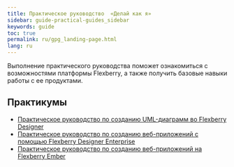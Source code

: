 ```yaml
---
title: Практическое руководство  «Делай как я»
sidebar: guide-practical-guides_sidebar
keywords: guide
toc: true
permalink: ru/gpg_landing-page.html
lang: ru
---
```


Выполнение практического руководства поможет ознакомиться с возможностями платформы Flexberry, а также получить базовые навыки работы с ее продуктами.

## Практикумы

* [Практическое руководство по созданию UML-диаграмм во Flexberry Designer](gpg_practical-guides-uml.html)
* [Практическое руководство по созданию веб-приложений с помощью Flexberry Designer Enterprise](./flexberry-designer-enterprise/gpg_practical-guide.md)
* [Практическое руководство по созданию веб-приложений на Flexberry Ember](gpg_setting-language-and-structure.html)
